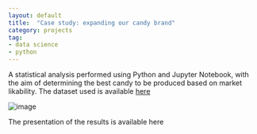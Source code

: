 ```yaml
---
layout: default
title:  "Case study: expanding our candy brand"
category: projects
tag:
- data science
- python
---
```

A statistical analysis performed using Python and Jupyter Notebook, with the aim of determining the best candy to be produced based on market likability. The dataset used is available [here](https://datahub.io/five-thirty-eight/candy-power-ranking)<br />

![image](../assets/img/casestudycandy.jpg)

The presentation of the results is available here
